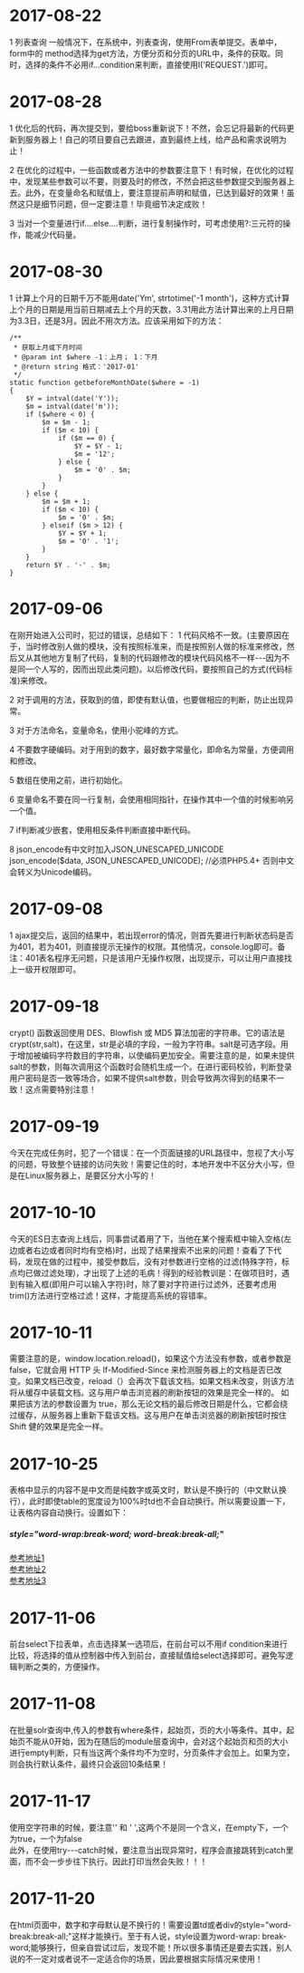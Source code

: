 # 2017-08-22

 1 列表查询
 一般情况下，在系统中，列表查询，使用From表单提交。表单中，form中的
 method选择为get方法，方便分页和分页的URL中，条件的获取。同时，选择的条件不必用if...condition来判断，直接使用I('REQUEST.')即可。


# 2017-08-28

 1 优化后的代码，再次提交到，要给boss重新说下！不然，会忘记将最新的代码更新到服务器上！自己的项目要自己去跟进，直到最终上线，给产品和需求说明为止！

 2 在优化的过程中，一些函数或者方法中的参数要注意下！有时候，在优化的过程中，发现某些参数可以不要，则要及时的修改，不然会把这些参数提交到服务器上去。此外，在变量命名和赋值上，要注意提前声明和赋值，已达到最好的效果！虽然这只是细节问题，但一定要注意！毕竟细节决定成败！

 3 当对一个变量进行if....else....判断，进行复制操作时，可考虑使用?:三元符的操作，能减少代码量。


# 2017-08-30

  1 计算上个月的日期千万不能用date('Ym', strtotime('-1 month')，这种方式计算上个月的日期是用当前日期减去上个月的天数，3.31用此方法计算出来的上月日期为3.3日，还是3月。因此不用次方法。应该采用如下的方法：

    /**
     * 获取上月或下月时间
     * @param int $where -1：上月； 1：下月
     * @return string 格式：'2017-01'
     */
    static function getbeforeMonthDate($where = -1)
    {
        $Y = intval(date('Y'));
        $m = intval(date('m'));
        if ($where < 0) {
            $m = $m - 1;
            if ($m < 10) {
                if ($m == 0) {
                    $Y = $Y - 1;
                    $m = '12';
                } else {
                    $m = '0' . $m;
                }
            }
        } else {
            $m = $m + 1;
            if ($m < 10) {
                $m = '0' . $m;
            } elseif ($m > 12) {
                $Y = $Y + 1;
                $m = '0' . '1';
            }
        }
        return $Y . '-' . $m;
    }



 # 2017-09-06

 在刚开始进入公司时，犯过的错误，总结如下：
 1 代码风格不一致。(主要原因在于，当时修改别人做的模块，没有按照标准来，而是按照别人做的标准来修改，然后又从其他地方复制了代码，复制的代码跟修改的模块代码风格不一样---因为不是同一个人写的，因而出现此类问题)。以后修改代码，要按照自己的方式(代码标准)来修改。

 2 对于调用的方法，获取到的值，即使有默认值，也要做相应的判断，防止出现异常。

 3 对于方法命名，变量命名，使用小驼峰的方式。

 4 不要数字硬编码。对于用到的数字，最好数字常量化，即命名为常量，方便调用和修改。

 5 数组在使用之前，进行初始化。

 6 变量命名不要在同一行复制，会使用相同指针，在操作其中一个值的时候影响另一个值。

 7 if判断减少嵌套，使用相反条件判断直接中断代码。

 8 json_encode有中文时加入JSON_UNESCAPED_UNICODE   json_encode($data, JSON_UNESCAPED_UNICODE); //必须PHP5.4+
否则中文会转义为Unicode编码。


 # 2017-09-08

 1 ajax提交后，返回的结果中，若出现error的情况，则首先要进行判断状态码是否为401，若为401，则直接提示无操作的权限。其他情况，console.log即可。备注：401表名程序无问题，只是该用户无操作权限，出现提示，可以让用户直接找上一级开权限即可。


 # 2017-09-18

 crypt() 函数返回使用 DES、Blowfish 或 MD5 算法加密的字符串。它的语法是crypt(str,salt)，在这里，str是必填的字段，一般为字符串。salt是可选字段。用于增加被编码字符数目的字符串，以使编码更加安全。需要注意的是，如果未提供salt的参数，则每次调用这个函数时会随机生成一个。在进行密码校验，判断登录用户密码是否一致等场合，如果不提供salt参数，则会导致两次得到的结果不一致！这点需要特别注意！


  # 2017-09-19  

  今天在完成任务时，犯了一个错误：在一个页面链接的URL路径中，忽视了大小写的问题，导致整个链接的访问失败！需要记住的时，本地开发中不区分大小写，但是在Linux服务器上，是要区分大小写的！


  # 2017-10-10  

  今天的ES日志查询上线后，同事尝试着用了下，当他在某个搜索框中输入空格(左边或者右边或者同时均有空格)时，出现了结果搜索不出来的问题！查看了下代码，发现在做的过程中，接受参数后，没有对参数进行空格的过滤(特殊字符，标点均已做过滤处理)，才出现了上述的毛病！得到的经验教训是：在做项目时，遇到有输入框(即用户可以输入字符)时，除了要对字符进行过滤外，还要考虑用trim()方法进行空格过滤！这样，才能提高系统的容错率。


  # 2017-10-11  

  需要注意的是，window.location.reload()，如果这个方法没有参数，或者参数是 false，它就会用 HTTP 头 If-Modified-Since 来检测服务器上的文档是否已改变。如果文档已改变，reload（）会再次下载该文档。如果文档未改变，则该方法将从缓存中装载文档。这与用户单击浏览器的刷新按钮的效果是完全一样的。
  如果把该方法的参数设置为 true，那么无论文档的最后修改日期是什么，它都会绕过缓存，从服务器上重新下载该文档。这与用户在单击浏览器的刷新按钮时按住 Shift 健的效果是完全一样。  


   # 2017-10-25

   表格中显示的内容不是中文而是纯数字或英文时，默认是不换行的（中文默认换行），此时即使table的宽度设为100%时td也不会自动换行。所以需要设置一下，让表格内容自动换行。设置如下：    
   #####  style="word-wrap:break-word; word-break:break-all;"
   
   [参考地址1](http://blog.csdn.net/who_is_xiaoming/article/details/52807212)              
   [参考地址2](http://blog.csdn.net/XIAOZHUXMEN/article/details/51068305)       
   [参考地址3](http://blog.csdn.net/whq19890827/article/details/78584931)               
   

   # 2017-11-06
   
   前台select下拉表单，点击选择某一选项后，在前台可以不用if condition来进行比较，将选择的值从控制器中传入到前台，直接赋值给select选择即可。避免写逻辑判断之类的，方便操作。  


   # 2017-11-08

   在批量solr查询中,传入的参数有where条件，起始页，页的大小等条件。其中，起始页不能从0开始，因为在随后的module层查询中，会对这个起始页和页的大小进行empty判断，只有当这两个条件均不为空时，分页条件才会加上。如果为空，则会执行默认条件，最终只会返回10条结果！


   # 2017-11-17 

   使用空字符串的时候，要注意'' 和 ' ',这两个不是同一个含义，在empty下，一个为true，一个为false  
   此外，在使用try---catch时候，要注意当出现异常时，程序会直接跳转到catch里面，而不会一步步往下执行。因此打印当然会失败！！！

   
   # 2017-11-20

   在html页面中，数字和字母默认是不换行的！需要设置td或者div的style="word-break:break-all;"这样才能换行。至于有人说，style设置为word-wrap: break-word;能够换行，但亲自尝试过后，发现不能！所以很多事情还是要去实践，别人说的不一定对或者说不一定适合你的场景，因此要根据实际情况来使用！